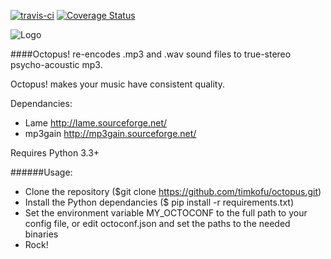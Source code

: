 [![travis-ci](https://travis-ci.org/timkofu/octopus.svg?branch=master)](https://travis-ci.org/timkofu/octopus)
[![Coverage Status](https://coveralls.io/repos/timkofu/octopus/badge.svg?branch=master&service=github)](https://coveralls.io/github/timkofu/octopus?branch=master)

![Logo](https://timkofu.github.io/octopus.png)

####Octopus! re-encodes .mp3 and .wav sound files to true-stereo psycho-acoustic mp3.

Octopus! makes your music have consistent quality.

Dependancies:
- Lame http://lame.sourceforge.net/
- mp3gain http://mp3gain.sourceforge.net/

Requires Python 3.3+

######Usage:
- Clone the repository ($git clone https://github.com/timkofu/octopus.git)
- Install the Python dependancies ($ pip install -r requirements.txt)
- Set the environment variable MY_OCTOCONF to the full path to your config file, or edit octoconf.json and set the paths to the needed binaries
- Rock!
